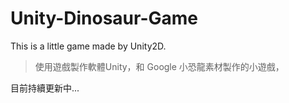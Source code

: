 # Unity-Dinosaur-Game
This is a little game made by Unity2D.

>使用遊戲製作軟體Unity，和 Google 小恐龍素材製作的小遊戲，</br>



目前持續更新中...
